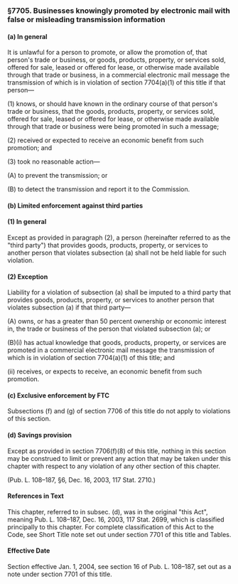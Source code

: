 ### §7705. Businesses knowingly promoted by electronic mail with false or misleading transmission information ###

#### (a) In general ####

It is unlawful for a person to promote, or allow the promotion of, that person's trade or business, or goods, products, property, or services sold, offered for sale, leased or offered for lease, or otherwise made available through that trade or business, in a commercial electronic mail message the transmission of which is in violation of section 7704(a)(1) of this title if that person—

(1) knows, or should have known in the ordinary course of that person's trade or business, that the goods, products, property, or services sold, offered for sale, leased or offered for lease, or otherwise made available through that trade or business were being promoted in such a message;

(2) received or expected to receive an economic benefit from such promotion; and

(3) took no reasonable action—

(A) to prevent the transmission; or

(B) to detect the transmission and report it to the Commission.

#### (b) Limited enforcement against third parties ####

#### (1) In general ####

Except as provided in paragraph (2), a person (hereinafter referred to as the "third party") that provides goods, products, property, or services to another person that violates subsection (a) shall not be held liable for such violation.

#### (2) Exception ####

Liability for a violation of subsection (a) shall be imputed to a third party that provides goods, products, property, or services to another person that violates subsection (a) if that third party—

(A) owns, or has a greater than 50 percent ownership or economic interest in, the trade or business of the person that violated subsection (a); or

(B)(i) has actual knowledge that goods, products, property, or services are promoted in a commercial electronic mail message the transmission of which is in violation of section 7704(a)(1) of this title; and

(ii) receives, or expects to receive, an economic benefit from such promotion.

#### (c) Exclusive enforcement by FTC ####

Subsections (f) and (g) of section 7706 of this title do not apply to violations of this section.

#### (d) Savings provision ####

Except as provided in section 7706(f)(8) of this title, nothing in this section may be construed to limit or prevent any action that may be taken under this chapter with respect to any violation of any other section of this chapter.

(Pub. L. 108–187, §6, Dec. 16, 2003, 117 Stat. 2710.)

#### References in Text ####

This chapter, referred to in subsec. (d), was in the original "this Act", meaning Pub. L. 108–187, Dec. 16, 2003, 117 Stat. 2699, which is classified principally to this chapter. For complete classification of this Act to the Code, see Short Title note set out under section 7701 of this title and Tables.

#### Effective Date ####

Section effective Jan. 1, 2004, see section 16 of Pub. L. 108–187, set out as a note under section 7701 of this title.